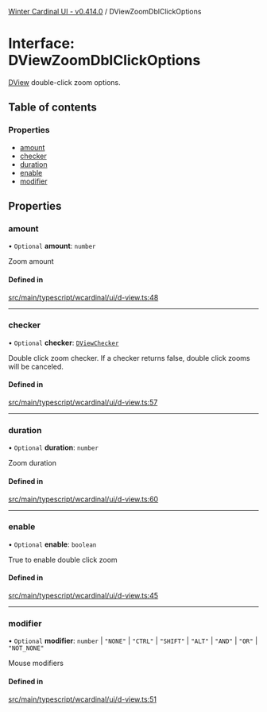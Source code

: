 [Winter Cardinal UI - v0.414.0](../index.md) / DViewZoomDblClickOptions

# Interface: DViewZoomDblClickOptions

[DView](DView.md) double-click zoom options.

## Table of contents

### Properties

- [amount](DViewZoomDblClickOptions.md#amount)
- [checker](DViewZoomDblClickOptions.md#checker)
- [duration](DViewZoomDblClickOptions.md#duration)
- [enable](DViewZoomDblClickOptions.md#enable)
- [modifier](DViewZoomDblClickOptions.md#modifier)

## Properties

### amount

• `Optional` **amount**: `number`

Zoom amount

#### Defined in

[src/main/typescript/wcardinal/ui/d-view.ts:48](https://github.com/winter-cardinal/winter-cardinal-ui/blob/v0.414.0/src/main/typescript/wcardinal/ui/d-view.ts#L48)

___

### checker

• `Optional` **checker**: [`DViewChecker`](../index.md#dviewchecker)

Double click zoom checker.
If a checker returns false, double click zooms will be canceled.

#### Defined in

[src/main/typescript/wcardinal/ui/d-view.ts:57](https://github.com/winter-cardinal/winter-cardinal-ui/blob/v0.414.0/src/main/typescript/wcardinal/ui/d-view.ts#L57)

___

### duration

• `Optional` **duration**: `number`

Zoom duration

#### Defined in

[src/main/typescript/wcardinal/ui/d-view.ts:60](https://github.com/winter-cardinal/winter-cardinal-ui/blob/v0.414.0/src/main/typescript/wcardinal/ui/d-view.ts#L60)

___

### enable

• `Optional` **enable**: `boolean`

True to enable double click zoom

#### Defined in

[src/main/typescript/wcardinal/ui/d-view.ts:45](https://github.com/winter-cardinal/winter-cardinal-ui/blob/v0.414.0/src/main/typescript/wcardinal/ui/d-view.ts#L45)

___

### modifier

• `Optional` **modifier**: `number` \| ``"NONE"`` \| ``"CTRL"`` \| ``"SHIFT"`` \| ``"ALT"`` \| ``"AND"`` \| ``"OR"`` \| ``"NOT_NONE"``

Mouse modifiers

#### Defined in

[src/main/typescript/wcardinal/ui/d-view.ts:51](https://github.com/winter-cardinal/winter-cardinal-ui/blob/v0.414.0/src/main/typescript/wcardinal/ui/d-view.ts#L51)
